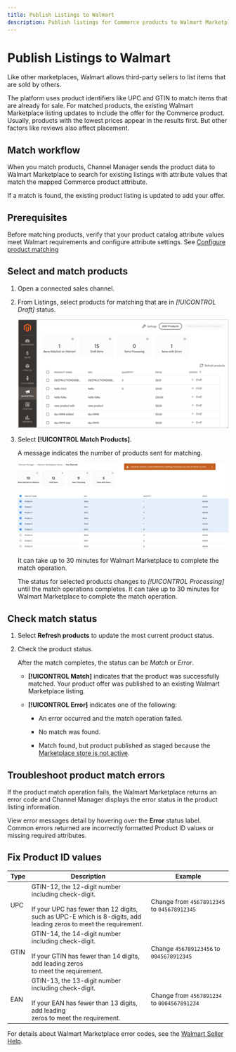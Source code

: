 ```yaml
---
title: Publish Listings to Walmart
description: Publish listings for Commerce products to Walmart Marketplace to begin selling.
---
```

# Publish Listings to Walmart

Like other marketplaces, Walmart allows third-party sellers to list items that are sold by others. 

The platform uses product identifiers like UPC and GTIN to match items that are already for sale.
For matched products, the existing Walmart Marketplace listing updates to include the offer for the Commerce product. 
Usually, products with the lowest prices appear in the results first. But other factors like reviews also affect placement.

## Match workflow

When you match products, Channel Manager sends the product data to Walmart Marketplace to search for existing listings with attribute values that match the mapped Commerce product attribute.

If a match is found, the existing product listing is updated to add your offer. 

## Prerequisites

Before matching products, verify that your product catalog attribute values meet Walmart requirements and configure attribute settings. See [Configure product matching](map-product-attributes-for-matching.md)


## Select and match products

1. Open a connected sales channel.

1. From Listings, select products for matching that are in *[!UICONTROL Draft]* status.

   ![Select products from Listings and send for matching](assets/products-in-marketplace-sales-channel.png)

1. Select **[!UICONTROL Match Products]**.

   A message indicates the number of products sent for matching.

   ![Send products to the connected sales channel](assets/products-submit-for-matching.png)

   It can take up to 30 minutes for Walmart Marketplace to complete the match operation. 
   
   The status for selected products changes to *[!UICONTROL Processing]* until the match operations completes. It can take up to 30 minutes for Walmart Marketplace to complete the match operation.

## Check match status

1.  Select **Refresh products** to update the most current product status.

1.  Check the product status.

    After the match completes, the status can be *Match* or *Error*.

    * **[!UICONTROL Match]** indicates that the product was successfully matched. Your product offer was published to an existing Walmart Marketplace listing.

    * **[!UICONTROL Error]** indicates one of the following:

      * An error occurred and the match operation failed.

      * No match was found.

      * Match found, but product published as staged because the [Marketplace store is not active](walmart-prerequisites.md#walmart-marketplace-store-status).

## Troubleshoot product match errors

If the product match operation fails, the Walmart Marketplace returns an error code and Channel Manager displays the error status in the product listing information.

View error messages detail by hovering over the **Error** status label. Common errors returned are incorrectly formatted Product ID values or missing required attributes.


## Fix Product ID values

| Type | Description                                                                                                                                                                        | Example                                     |
|------|------------------------------------------------------------------------------------------------------------------------------------------------------------------------------------|---------------------------------------------|
| UPC  | GTIN-12, the 12-digit number including check-digit.</br></br>If your UPC has fewer than 12 digits, such as UPC-E which is 8-digits, add</br>leading zeros to meet the requirement. | Change from `45678912345` to `045678912345` |
| GTIN | GTIN-14, the 14-digit number including check-digit.</br></br>If your GTIN has fewer than 14 digits, add leading zeros </br>to meet the requirement.                                | Change `456789123456` to `0045678912345`    |
| EAN  | GTIN-13, the 13-digit number including check-digit.</br></br>If your EAN has fewer than 13 digits, add leading</br>zeros to meet the requirement.                                  | Change from `4567891234` to `0004567891234` |

For details about Walmart Marketplace error codes, see the [Walmart Seller Help](https://sellerhelp.walmart.com/s/guide?article=000005844).
